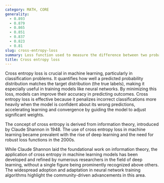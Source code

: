 ```yaml
---
category: MATH, CORE
generality:
  - 0.893
  - 0.879
  - 0.865
  - 0.851
  - 0.837
  - 0.823
  - 0.81
slug: cross-entropy-loss
summary: Loss function used to measure the difference between two probability distributions for a given random variable or set of events.
title: Cross entropy loss
---
```


Cross entropy loss is crucial in machine learning, particularly in classification problems. It quantifies how well a predicted probability distribution matches the target distribution (the true labels), making it especially useful in training models like neural networks. By minimizing this loss, models can improve their accuracy in predicting outcomes. Cross entropy loss is effective because it penalizes incorrect classifications more heavily when the model is confident about its wrong predictions, accelerating learning and convergence by guiding the model to adjust significant weights.

The concept of cross entropy is derived from information theory, introduced by Claude Shannon in 1948. The use of cross entropy loss in machine learning became prevalent with the rise of deep learning and the need for robust loss functions in the 2000s.

While Claude Shannon laid the foundational work on information theory, the application of cross entropy in machine learning models has been developed and refined by numerous researchers in the field of deep learning, without a single figure being prominently recognized above others. The widespread adoption and adaptation in neural network training algorithms highlight the community-driven advancements in this area.
